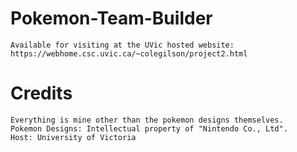 # Pokemon-Team-Builder
	Available for visiting at the UVic hosted website: https://webhome.csc.uvic.ca/~colegilson/project2.html

# Credits
	Everything is mine other than the pokemon designs themselves.
	Pokemon Designs: Intellectual property of "Nintendo Co., Ltd". 
	Host: University of Victoria